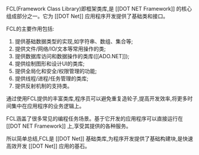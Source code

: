 FCL(Framework Class Library)即框架类库,是 [[DOT NET Framework]] 的核心组成部分之一。它为 [[DOT Net]] 应用程序开发提供了基础类和接口。

FCL的主要作用包括:

1. 提供基础数据类型的实现,如字符串、数组、集合等;
2. 提供文件/网络/IO/文本等常用操作的类;
3. 提供数据库访问和数据操作的类库([[ADO.NET]]);
4. 提供绘制图形和设计UI的类库;
5. 提供全局化和安全/权限管理的功能;
6. 提供线程/进程/任务管理的类库;
7. 提供反射机制的支持类。

通过使用FCL提供的丰富类库,程序员可以避免重复造轮子,提高开发效率,将更多时间集中在应用程序的业务逻辑上。

FCL涵盖了很多常见的编程任务场景。基于它开发的应用程序可以直接运行在 [[DOT NET Framework]] 上,享受其提供的各种服务。

所以简单总结,FCL是 [[DOT Net]] 基础类库,为程序开发提供了基础构建块,是快速高效开发 [[DOT Net]] 应用的基石。